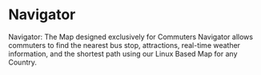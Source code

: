 # Navigator
Navigator: The Map designed exclusively for Commuters
Navigator allows commuters to find the nearest bus stop, attractions, real-time weather information, and the shortest path using our Linux Based Map for any Country.
